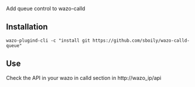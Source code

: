 Add queue control to wazo-calld

Installation
------------

    wazo-plugind-cli -c "install git https://github.com/sboily/wazo-calld-queue"

Use
---

Check the API in your wazo in calld section in http://wazo_ip/api
